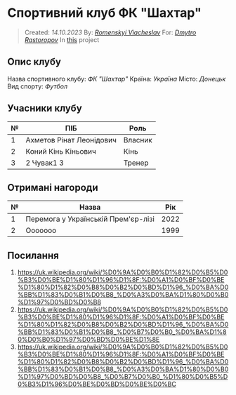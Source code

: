 # Спортивний клуб ФК "Шахтар"
> Created: *14.10.2023*
By: *[Romenskyi  Viacheslav](https://github.com/FTSadori)*
For: *[Dmytro Rastoropov](https://github.com/rastoropovD)*
In [this](https://github.com/FTSadori/SportsClubs) project

## Опис клубу
Назва спортивного клубу: _ФК "Шахтар"_
Країна: _Україна_
Місто: _Донецьк_
Вид спорту: _Футбол_

## Учасники клубу
|№  |ПІБ                            |Роль              
|---|-------------------------------|-----------------|
|1|Ахметов Рінат Леонідович|Власник|
|2|Коний Кінь Кіньович|Кінь|
|3|2 Чувак1 3|Тренер|

## Отримані нагороди
|№  |Назва                          |Рік              
|---|-------------------------------|-----------------|
|1|Перемога у Українській Прем'єр-лізі|2022|
|2|Ооооооо|1999|

## Посилання
1. https://uk.wikipedia.org/wiki/%D0%9A%D0%B0%D1%82%D0%B5%D0%B3%D0%BE%D1%80%D1%96%D1%8F:%D0%A1%D0%BF%D0%BE%D1%80%D1%82%D0%B8%D0%B2%D0%BD%D1%96_%D0%BA%D0%BB%D1%83%D0%B1%D0%B8_%D0%A3%D0%BA%D1%80%D0%B0%D1%97%D0%BD%D0%B8
1. https://uk.wikipedia.org/wiki/%D0%9A%D0%B0%D1%82%D0%B5%D0%B3%D0%BE%D1%80%D1%96%D1%8F:%D0%A1%D0%BF%D0%BE%D1%80%D1%82%D0%B8%D0%B2%D0%BD%D1%96_%D0%BA%D0%BB%D1%83%D0%B1%D0%B8_%D0%B7%D0%B0_%D0%BA%D1%80%D0%B0%D1%97%D0%BD%D0%BE%D1%8E
1. https://uk.wikipedia.org/wiki/%D0%9A%D0%B0%D1%82%D0%B5%D0%B3%D0%BE%D1%80%D1%96%D1%8F:%D0%A1%D0%BF%D0%BE%D1%80%D1%82%D0%B8%D0%B2%D0%BD%D1%96_%D0%BA%D0%BB%D1%83%D0%B1%D0%B8_%D0%A3%D0%BA%D1%80%D0%B0%D1%97%D0%BD%D0%B8_%D0%B7%D0%B0_%D1%80%D0%B5%D0%B3%D1%96%D0%BE%D0%BD%D0%BE%D0%BC

